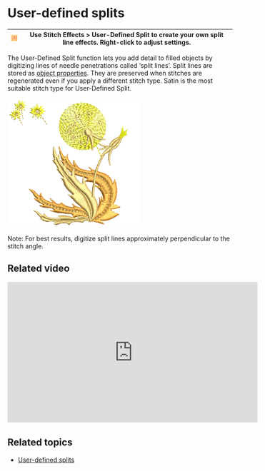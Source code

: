 # User-defined splits

| ![UserDefinedSplit.png](assets/UserDefinedSplit.png) | Use Stitch Effects > User-Defined Split to create your own split line effects. Right-click to adjust settings. |
| ---------------------------------------------------- | -------------------------------------------------------------------------------------------------------------- |

The User-Defined Split function lets you add detail to filled objects by digitizing lines of needle penetrations called ‘split lines’. Split lines are stored as [object properties](../../glossary/glossary). They are preserved when stitches are regenerated even if you apply a different stitch type. Satin is the most suitable stitch type for User-Defined Split.

![UserDefinedSplitSample2.png](assets/UserDefinedSplitSample2.png)

Note: For best results, digitize split lines approximately perpendicular to the stitch angle.

## Related video

<iframe src="https://www.youtube.com/embed/LaIjo38TuMM" frameborder="0" 
		 allow="accelerometer; autoplay; encrypted-media; gyroscope; picture-in-picture" 
		 allowfullscreen="" style="width: 560px; height: 315px;">
<p>&#160;</p>
</iframe>

## Related topics

- [User-defined splits](../../Decorative/patterns/User-defined_splits)
